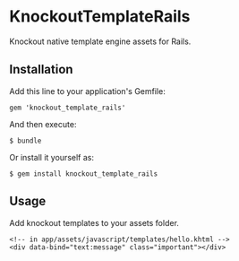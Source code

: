 # KnockoutTemplateRails

Knockout native template engine assets for Rails.

## Installation

Add this line to your application's Gemfile:

    gem 'knockout_template_rails'

And then execute:

    $ bundle

Or install it yourself as:

    $ gem install knockout_template_rails

## Usage

Add knockout templates to your assets folder.

    <!-- in app/assets/javascript/templates/hello.khtml -->
    <div data-bind="text:message" class="important"></div>
